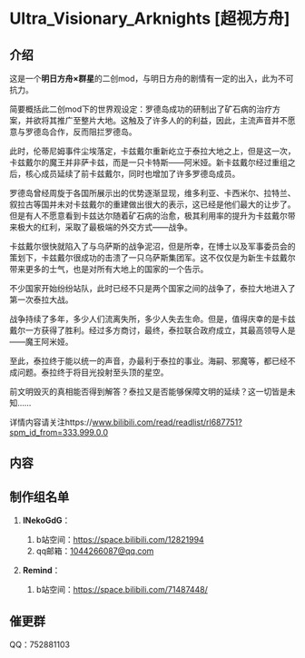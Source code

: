 # Ultra_Visionary_Arknights [超视方舟]

## 介绍

这是一个**明日方舟×群星**的二创mod，与明日方舟的剧情有一定的出入，此为不可抗力。

简要概括此二创mod下的世界观设定：罗德岛成功的研制出了矿石病的治疗方案，并欲将其推广至整片大地。这触及了许多人的的利益，因此，主流声音并不愿意与罗德岛合作，反而阻拦罗德岛。

此时，伦蒂尼姆事件尘埃落定，卡兹戴尔重新屹立于泰拉大地之上，但是这一次，卡兹戴尔的魔王并非萨卡兹，而是一只卡特斯——阿米娅。新卡兹戴尔经过重组之后，核心成员延续了前卡兹戴尔，同时也增加了许多罗德岛成员。

罗德岛曾经周旋于各国所展示出的优势逐渐显现，维多利亚、卡西米尔、拉特兰、叙拉古等国并未对卡兹戴尔的重建做出很大的表示，这已经是他们最大的让步了。
但是有人不愿意看到卡兹达尔随着矿石病的治愈，极其利用率的提升为卡兹戴尔带来极大的红利，采取了最极端的外交方式——战争。

卡兹戴尔很快就陷入了与乌萨斯的战争泥沼，但是所幸，在博士以及军事委员会的策划下，卡兹戴尔很成功的击溃了一只乌萨斯集团军。这不仅仅是为新生卡兹戴尔带来更多的士气，也是对所有大地上的国家的一个告示。

不少国家开始纷纷站队，此时已经不只是两个国家之间的战争了，泰拉大地进入了第一次泰拉大战。

战争持续了多年，多少人们流离失所，多少人失去生命。但是，值得庆幸的是卡兹戴尔一方获得了胜利。经过多方商讨，最终，泰拉联合政府成立，其最高领导人是——魔王阿米娅。

至此，泰拉终于能以统一的声音，办最利于泰拉的事业。海嗣、邪魔等，都已经不成问题。泰拉终于将目光投射至头顶的星空。

前文明毁灭的真相能否得到解答？泰拉又是否能够保障文明的延续？这一切皆是未知……

详情内容请关注https://www.bilibili.com/read/readlist/rl687751?spm_id_from=333.999.0.0

## 内容



## 制作组名单

1. **lNekoGdG**：
    1. b站空间：https://space.bilibili.com/12821994
    2. qq邮箱：1044266087@qq.com

2. **Remind**：
    1. b站空间：https://space.bilibili.com/71487448/


## 催更群

QQ：752881103